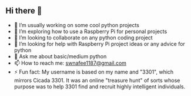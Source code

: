 ## Hi there 👋

- 🔭 I’m usually working on some cool python projects
- 🌱 I’m exploring how to use a Raspberry Pi for personal projects
- 👯 I’m looking to collaborate on any python coding project
- 🤔 I’m looking for help with Raspberry Pi project ideas or any advice for python
- 💬 Ask me about basic/medium python
- 📫 How to reach me: swnafee1187@gmail.com
- ⚡ Fun fact: My username is based on my name and "3301", which mirrors Cicada 3301. It was an online "treasure hunt" of sorts whose purpose was to help 3301 find and recruit highly intelligent individuals.
